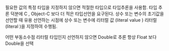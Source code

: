 필요한 값의 특정 타입을 지정하지 않으면 적절한 타입으로 타입추론을 사용함.
타입 추론 덕분에 C , Object-C 보다 더 적은 타입선언을 요구된다.
상수 또는 변수의 초기값을 선언할 때 유용 
선언하는 시점에 상수 또는 변수에 리터럴 값 (literal value ) 리터럴 (literal )을 지정하여 수행됨.

어떤 부동소수점 리터럴 타입인지 선언하지 않으면 Double로 추론 
항상 Float 보다 Double을 선택 



